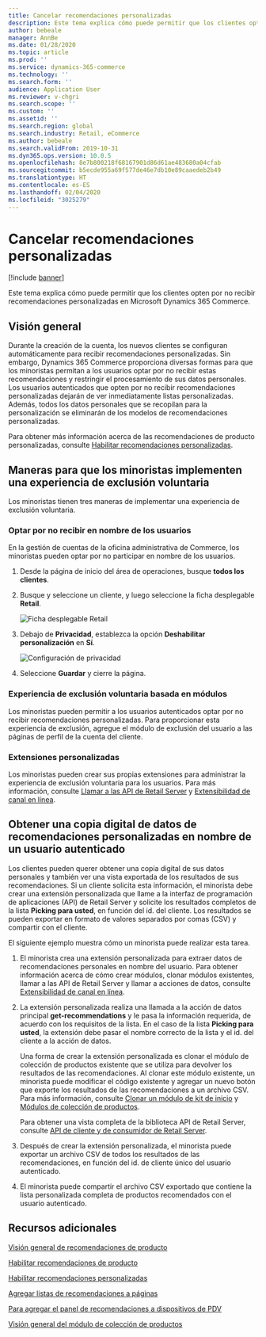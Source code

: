 ```yaml
---
title: Cancelar recomendaciones personalizadas
description: Este tema explica cómo puede permitir que los clientes opten por no recibir recomendaciones personalizadas en Microsoft Dynamics 365 Commerce.
author: bebeale
manager: AnnBe
ms.date: 01/28/2020
ms.topic: article
ms.prod: ''
ms.service: dynamics-365-commerce
ms.technology: ''
ms.search.form: ''
audience: Application User
ms.reviewer: v-chgri
ms.search.scope: ''
ms.custom: ''
ms.assetid: ''
ms.search.region: global
ms.search.industry: Retail, eCommerce
ms.author: bebeale
ms.search.validFrom: 2019-10-31
ms.dyn365.ops.version: 10.0.5
ms.openlocfilehash: 8e7b800218f68167901d86d61ae483680a04cfab
ms.sourcegitcommit: b5ecde955a69f577de46e7db10e89caaedeb2b49
ms.translationtype: HT
ms.contentlocale: es-ES
ms.lasthandoff: 02/04/2020
ms.locfileid: "3025279"
---
```

# <a name="opt-out-of-personalized-recommendations"></a>Cancelar recomendaciones personalizadas

[!include [banner](includes/banner.md)]

Este tema explica cómo puede permitir que los clientes opten por no recibir recomendaciones personalizadas en Microsoft Dynamics 365 Commerce.

## <a name="overview"></a>Visión general

Durante la creación de la cuenta, los nuevos clientes se configuran automáticamente para recibir recomendaciones personalizadas. Sin embargo, Dynamics 365 Commerce proporciona diversas formas para que los minoristas permitan a los usuarios optar por no recibir estas recomendaciones y restringir el procesamiento de sus datos personales. Los usuarios autenticados que opten por no recibir recomendaciones personalizadas dejarán de ver inmediatamente listas personalizadas. Además, todos los datos personales que se recopilan para la personalización se eliminarán de los modelos de recomendaciones personalizadas.

Para obtener más información acerca de las recomendaciones de producto personalizadas, consulte [Habilitar recomendaciones personalizadas](personalized-recommendations.md).

## <a name="ways-for-retailers-to-implement-an-opt-out-experience"></a>Maneras para que los minoristas implementen una experiencia de exclusión voluntaria

Los minoristas tienen tres maneras de implementar una experiencia de exclusión voluntaria.

### <a name="opting-out-on-behalf-of-users"></a>Optar por no recibir en nombre de los usuarios

En la gestión de cuentas de la oficina administrativa de Commerce, los minoristas pueden optar por no participar en nombre de los usuarios.

1. Desde la página de inicio del área de operaciones, busque **todos los clientes**.
1. Busque y seleccione un cliente, y luego seleccione la ficha desplegable **Retail**.

    ![Ficha desplegable Retail](./media/Disablepersonalizationpart1.png)

1. Debajo de **Privacidad**, establezca la opción **Deshabilitar personalización** en **Sí**.

    ![Configuración de privacidad](./media/Disablepersonalizationpart2.png)

1. Seleccione **Guardar** y cierre la página.

### <a name="module-based-opt-out-experience"></a>Experiencia de exclusión voluntaria basada en módulos

Los minoristas pueden permitir a los usuarios autenticados optar por no recibir recomendaciones personalizadas. Para proporcionar esta experiencia de exclusión, agregue el módulo de exclusión del usuario a las páginas de perfil de la cuenta del cliente.

### <a name="custom-extensions"></a>Extensiones personalizadas

Los minoristas pueden crear sus propias extensiones para administrar la experiencia de exclusión voluntaria para los usuarios. Para más información, consulte [Llamar a las API de Retail Server](e-commerce-extensibility/call-retail-server-apis.md) y [Extensibilidad de canal en línea](e-commerce-extensibility/overview.md).

## <a name="obtain-a-digital-copy-of-personalized-recommendations-data-on-behalf-of-an-authenticated-user"></a>Obtener una copia digital de datos de recomendaciones personalizadas en nombre de un usuario autenticado

Los clientes pueden querer obtener una copia digital de sus datos personales y también ver una vista exportada de los resultados de sus recomendaciones. Si un cliente solicita esta información, el minorista debe crear una extensión personalizada que llame a la interfaz de programación de aplicaciones (API) de Retail Server y solicite los resultados completos de la lista **Picking para usted**, en función del id. del cliente. Los resultados se pueden exportar en formato de valores separados por comas (CSV) y compartir con el cliente.

El siguiente ejemplo muestra cómo un minorista puede realizar esta tarea.

1. El minorista crea una extensión personalizada para extraer datos de recomendaciones personales en nombre del usuario. Para obtener información acerca de cómo crear módulos, clonar módulos existentes, llamar a las API de Retail Server y llamar a acciones de datos, consulte [Extensibilidad de canal en línea](e-commerce-extensibility/overview.md).
2. La extensión personalizada realiza una llamada a la acción de datos principal **get-recommendations** y le pasa la información requerida, de acuerdo con los requisitos de la lista. En el caso de la lista **Picking para usted**, la extensión debe pasar el nombre correcto de la lista y el id. del cliente a la acción de datos.

    Una forma de crear la extensión personalizada es clonar el módulo de colección de productos existente que se utiliza para devolver los resultados de las recomendaciones. Al clonar este módulo existente, un minorista puede modificar el código existente y agregar un nuevo botón que exporte los resultados de las recomendaciones a un archivo CSV. Para más información, consulte [Clonar un módulo de kit de inicio](e-commerce-extensibility/clone-starter-module.md) y [Módulos de colección de productos](product-collection-module-overview.md).

    Para obtener una vista completa de la biblioteca API de Retail Server, consulte [API de cliente y de consumidor de Retail Server](dev-itpro/retail-server-customer-consumer-api.md).

3. Después de crear la extensión personalizada, el minorista puede exportar un archivo CSV de todos los resultados de las recomendaciones, en función del id. de cliente único del usuario autenticado.
4. El minorista puede compartir el archivo CSV exportado que contiene la lista personalizada completa de productos recomendados con el usuario autenticado.

## <a name="additional-resources"></a>Recursos adicionales

[Visión general de recomendaciones de producto](product-recommendations.md)

[Habilitar recomendaciones de producto](enable-product-recommendations.md)

[Habilitar recomendaciones personalizadas](personalized-recommendations.md)

[Agregar listas de recomendaciones a páginas](add-reco-list-to-page.md)

[Para agregar el panel de recomendaciones a dispositivos de PDV](add-recommendations-control-pos-screen.md)

[Visión general del módulo de colección de productos](product-collection-module-overview.md)
